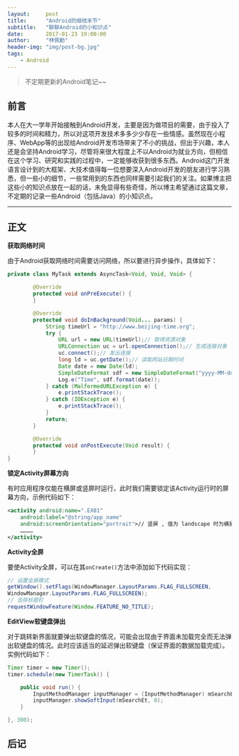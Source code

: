 ```yaml
---
layout:     post
title:      "Android的细枝末节"
subtitle:   "聊聊Android的小知识点"
date:       2017-01-23 19:00:00
author:     "林佩勤"
header-img: "img/post-bg.jpg"
tags:
    - Android
---
```


> 不定期更新的Android笔记~~


## 前言

本人在大一学年开始接触到Android开发，主要是因为做项目的需要，由于投入了较多的时间和精力，所以对这项开发技术多多少少存在一些情感。虽然现在小程序、WebApp等的出现给Android开发市场带来了不小的挑战，但出于兴趣，本人还是会坚持Android学习，尽管将来很大程度上不以Android为就业方向，但相信在这个学习、研究和实践的过程中，一定能够收获到很多东西。Android这门开发语言设计到的大框架、大技术值得每一位想要深入Android开发的朋友进行学习熟悉，但一些小的细节，一些常用到的东西也同样需要引起我们的关注。如果博主把这些小的知识点放在一起的话，未免显得有些奇怪，所以博主希望通过这篇文章，不定期的记录一些Android（包括Java）的小知识点。

---

## 正文

**获取网络时间**

由于Android获取网络时间需要访问网络，所以要进行异步操作，具体如下：

```java
private class MyTask extends AsyncTask<Void, Void, Void> {

        @Override
        protected void onPreExecute() {
        }

        @Override
        protected void doInBackground(Void... params) {
            String timeUrl = "http://www.beijing-time.org";
            try {
                URL url = new URL(timeUrl);// 取得资源对象
                URLConnection uc = url.openConnection();// 生成连接对象
                uc.connect();// 发出连接
                long ld = uc.getDate();// 读取网站日期时间
                Date date = new Date(ld);
                SimpleDateFormat sdf = new SimpleDateFormat("yyyy-MM-dd HH:mm:ss EEEE", Locale.CHINA);// 输出北京时间
                Log.e("Time", sdf.format(date));
            } catch (MalformedURLException e) {
                e.printStackTrace();
            } catch (IOException e) {
                e.printStackTrace();
            }
            return;
        }

        @Override
        protected void onPostExecute(Void result) {
        }
}
```

**锁定Activity屏幕方向**

有时应用程序仅能在横屏或竖屏时运行，此时我们需要锁定该Activity运行时的屏幕方向，示例代码如下：

```xml
<activity android:name=".EX01"
	android:label="@string/app_name" 
	android:screenOrientation="portrait">// 竖屏 , 值为 landscape 时为横屏
	…………
</activity>
```

**Activity全屏**

要使Activity全屏，可以在其`onCreate()`方法中添加如下代码实现：

```java
// 设置全屏模式
getWindow().setFlags(WindowManager.LayoutParams.FLAG_FULLSCREEN, 
WindowManager.LayoutParams.FLAG_FULLSCREEN); 
// 去除标题栏
requestWindowFeature(Window.FEATURE_NO_TITLE);
```

**EditView软键盘弹出**

对于跳转新界面就要弹出软键盘的情况，可能会出现由于界面未加载完全而无法弹出软键盘的情况。此时应该适当的延迟弹出软键盘（保证界面的数据加载完成）。实例代码如下：

```java
Timer timer = new Timer();
timer.schedule(new TimerTask() {

	public void run() {
		InputMethodManager inputManager = (InputMethodManager) mSearchEt.getContext().getSystemService(Context.INPUT_METHOD_SERVICE);
		inputManager.showSoftInput(mSearchEt, 0);
	}

}, 300);
```

## 后记




